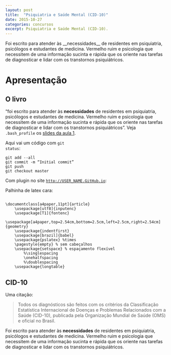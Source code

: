 ```yaml
---
layout: post
title:  "Psiquiatria e Saúde Mental (CID-10)" 
date: 2015-10-27
categories: concursos
excerpt: Psiquiatria e Saúde Mental (CID-10).
---
```


<p class="intro"> Foi escrito para atender às __necessidades__ de residentes em psiquiatria, psicólogos e estudantes de medicina. <span class="bad">Vermelho ruim</span> e psicologia que necessitem de uma informação sucinta e rápida que os oriente nas tarefas de diagnosticar e lidar com os transtornos psiquiátricos.</p>

# Apresentação

## O livro

“foi escrito para atender às __necessidades__ de residentes em psiquiatria, psicólogos e estudantes de medicina. <span class="bad">Vermelho ruim</span> e psicologia que necessitem de uma informação sucinta e rápida que os oriente nas tarefas de diagnosticar e lidar com os transtornos psiquiátricos”. Veja `.bash_profile` os [slides da aula 1](/slides/psiquiatria-e-saude-mental-aula-1).

Aqui vai um código com <code class="language-bash">git status</code>:
<pre><code class="language-git">git add --all
git commit -m “Initial commit”
git push
git checkout master</code></pre>

Com plugin no site <code class="language-bash">http://USER_NAME.GitHub.io</code>:

Palhinha de latex cara:
<pre><code class="language-latex">
\documentclass[a4paper,11pt]{article}
    \usepackage[utf8]{inputenc}
    \usepackage[T1]{fontenc}
    \usepackage[a4paper,top=2.54cm,bottom=2.5cm,left=2.5cm,right=2.54cm]{geometry}
    \usepackage{indentfirst}
    \usepackage[brazil]{babel}
    \usepackage{pslatex} %times
    \pagestyle{empty} % sem cabeçalhos
    \usepackage{setspace} % espaçamento flexível
        %\singlespacing 
        \onehalfspacing
        %\doublespacing
    \usepackage{longtable}
</code></pre>

## CID-10

Uma citação:
> Todos os diagnósticos são feitos com os critérios da Classificação Estatística Internacional de Doenças e Problemas Relacionados com a Saúde (CID-10), publicada pela Organização Mundial de Saúde (OMS) e oficial no Brasil.

Foi escrito para atender às __necessidades__ de residentes em psiquiatria, psicólogos e estudantes de medicina. <span class="bad">Vermelho ruim</span> e psicologia que necessitem de uma informação sucinta e rápida que os oriente nas tarefas de diagnosticar e lidar com os transtornos psiquiátricos.
